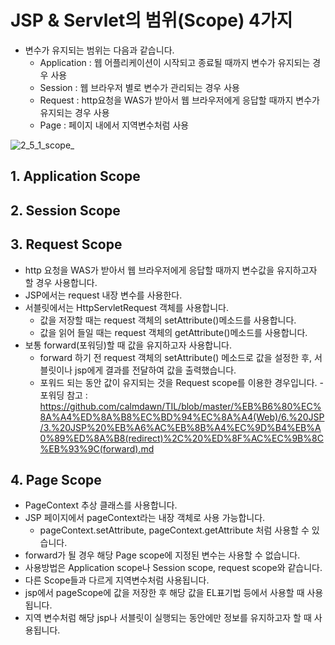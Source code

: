 # JSP & Servlet의 범위(Scope) 4가지

- 변수가 유지되는 범위는 다음과 같습니다.
    - Application : 웹 어플리케이션이 시작되고 종료될 때까지 변수가 유지되는 경우 사용
    - Session : 웹 브라우저 별로 변수가 관리되는 경우 사용
    - Request : http요청을 WAS가 받아서 웹 브라우저에게 응답할 때까지 변수가 유지되는 경우 사용
    - Page : 페이지 내에서 지역변수처럼 사용

![2_5_1_scope_](https://user-images.githubusercontent.com/46203866/94274193-58447680-ff80-11ea-8ca1-455c74ebb838.jpg)


## 1. Application Scope

## 2. Session Scope

## 3. Request Scope

- http 요청을 WAS가 받아서 웹 브라우저에게 응답할 때까지 변수값을 유지하고자 할 경우 사용합니다.
- JSP에서는 request 내장 변수를 사용한다.
- 서블릿에서는 HttpServletRequest 객체를 사용합니다.
    - 값을 저장할 때는 request 객체의 setAttribute()메소드를 사용합니다.
    - 값을 읽어 들일 때는 request 객체의 getAttribute()메소드를 사용합니다.
- 보통 forward(포워딩)할 때 값을 유지하고자 사용합니다.
    - forward 하기 전 request 객체의 setAttribute() 메소드로 값을 설정한 후, 서블릿이나 jsp에게 결과를 전달하여 값을 출력했습니다.
    - 포워드 되는 동안 값이 유지되는 것을 Request scope를 이용한 경우입니다.
    -포워딩 참고 : https://github.com/calmdawn/TIL/blob/master/%EB%B6%80%EC%8A%A4%ED%8A%B8%EC%BD%94%EC%8A%A4(Web)/6.%20JSP/3.%20JSP%20%EB%A6%AC%EB%8B%A4%EC%9D%B4%EB%A0%89%ED%8A%B8(redirect)%2C%20%ED%8F%AC%EC%9B%8C%EB%93%9C(forward).md
    
## 4. Page Scope

- PageContext 추상 클래스를 사용합니다.
- JSP 페이지에서 pageContext라는 내장 객체로 사용 가능합니다.
    - pageContext.setAttribute, pageContext.getAttribute 처럼 사용할 수 있습니다.
- forward가 될 경우 해당 Page scope에 지정된 변수는 사용할 수 없습니다.
- 사용방법은 Application scope나 Session scope, request scope와 같습니다.
- 다른 Scope들과 다르게 지역변수처럼 사용됩니다.
- jsp에서 pageScope에 값을 저장한 후 해당 값을 EL표기법 등에서 사용할 때 사용됩니다.
- 지역 변수처럼 해당 jsp나 서블릿이 실행되는 동안에만 정보를 유지하고자 할 때 사용됩니다.
